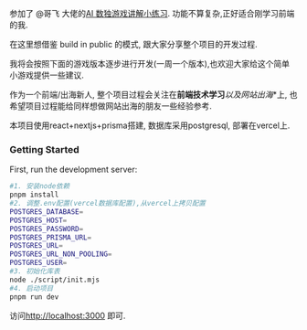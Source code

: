 参加了 @哥飞 大佬的[AI 数独游戏讲解小练习]( https://mp.weixin.qq.com/s/9Tl8TG8hnvlLfCkVmPzf-w). 功能不算复杂,正好适合刚学习前端的我.

在这里想借鉴 build in public 的模式, 跟大家分享整个项目的开发过程.

我将会按照下面的游戏版本逐步进行开发(一周一个版本),也欢迎大家给这个简单小游戏提供一些建议.

作为一个前端/出海新人, 整个项目过程会关注在**前端技术学习***以及**网站出海**上, 也希望项目过程能给同样想做网站出海的朋友一些经验参考.

本项目使用react+nextjs+prisma搭建, 数据库采用postgresql, 部署在vercel上.

### Getting Started

First, run the development server:

```bash
#1. 安装node依赖
pnpm install
#2. 调整.env配置(vercel数据库配置),从vercel上拷贝配置
POSTGRES_DATABASE=
POSTGRES_HOST=
POSTGRES_PASSWORD=
POSTGRES_PRISMA_URL=
POSTGRES_URL=
POSTGRES_URL_NON_POOLING=
POSTGRES_USER=
#3. 初始化库表
node ./script/init.mjs
#4. 启动项目
pnpm run dev

```

访问[http://localhost:3000](http://localhost:3000) 即可.
